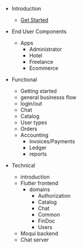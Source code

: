 - Introduction

  - [Get Started](getStarted.md)

- End User Components
  - Apps
    - Administrator
    - Hotel
    - Freelance
    - Ecommerce

- Functional
  - Getting started
  - general businesss flow
  - login/out
  - Chat
  - Catalog
  - User types
  - Orders
  - Accounting
    - invoices/Payments
    - Ledger
    - reports 

- Technical
  - introduction
  - Flutter frontend
    - domains
      - Authorization
      - Catalog
      - Chat
      - Common
      - FinDoc
      - Users
  - Moqui backend
  - Chat server